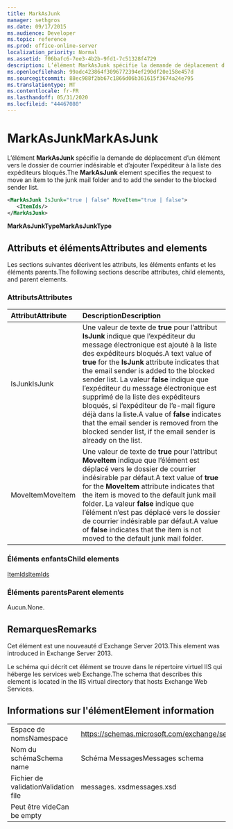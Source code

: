 ```yaml
---
title: MarkAsJunk
manager: sethgros
ms.date: 09/17/2015
ms.audience: Developer
ms.topic: reference
ms.prod: office-online-server
localization_priority: Normal
ms.assetid: f06bafc6-7ee3-4b2b-9fd1-7c51328f4729
description: L’élément MarkAsJunk spécifie la demande de déplacement d’un élément vers le dossier de courrier indésirable et d’ajouter l’expéditeur à la liste des expéditeurs bloqués.
ms.openlocfilehash: 99adc423864f3096772394ef290df20e158e457d
ms.sourcegitcommit: 88ec988f2bb67c1866d06b361615f3674a24e795
ms.translationtype: MT
ms.contentlocale: fr-FR
ms.lasthandoff: 05/31/2020
ms.locfileid: "44467080"
---
```

# <a name="markasjunk"></a><span data-ttu-id="30dd0-103">MarkAsJunk</span><span class="sxs-lookup"><span data-stu-id="30dd0-103">MarkAsJunk</span></span>

<span data-ttu-id="30dd0-104">L’élément **MarkAsJunk** spécifie la demande de déplacement d’un élément vers le dossier de courrier indésirable et d’ajouter l’expéditeur à la liste des expéditeurs bloqués.</span><span class="sxs-lookup"><span data-stu-id="30dd0-104">The **MarkAsJunk** element specifies the request to move an item to the junk mail folder and to add the sender to the blocked sender list.</span></span> 
  
```XML
<MarkAsJunk IsJunk="true | false" MoveItem="true | false">
   <ItemIds/>
</MarkAsJunk>
```

 <span data-ttu-id="30dd0-105">**MarkAsJunkType**</span><span class="sxs-lookup"><span data-stu-id="30dd0-105">**MarkAsJunkType**</span></span>
## <a name="attributes-and-elements"></a><span data-ttu-id="30dd0-106">Attributs et éléments</span><span class="sxs-lookup"><span data-stu-id="30dd0-106">Attributes and elements</span></span>

<span data-ttu-id="30dd0-107">Les sections suivantes décrivent les attributs, les éléments enfants et les éléments parents.</span><span class="sxs-lookup"><span data-stu-id="30dd0-107">The following sections describe attributes, child elements, and parent elements.</span></span>
  
### <a name="attributes"></a><span data-ttu-id="30dd0-108">Attributs</span><span class="sxs-lookup"><span data-stu-id="30dd0-108">Attributes</span></span>

|<span data-ttu-id="30dd0-109">**Attribut**</span><span class="sxs-lookup"><span data-stu-id="30dd0-109">**Attribute**</span></span>|<span data-ttu-id="30dd0-110">**Description**</span><span class="sxs-lookup"><span data-stu-id="30dd0-110">**Description**</span></span>|
|:-----|:-----|
|<span data-ttu-id="30dd0-111">IsJunk</span><span class="sxs-lookup"><span data-stu-id="30dd0-111">IsJunk</span></span>  <br/> |<span data-ttu-id="30dd0-112">Une valeur de texte de **true** pour l’attribut **IsJunk** indique que l’expéditeur du message électronique est ajouté à la liste des expéditeurs bloqués.</span><span class="sxs-lookup"><span data-stu-id="30dd0-112">A text value of **true** for the **IsJunk** attribute indicates that the email sender is added to the blocked sender list.</span></span> <span data-ttu-id="30dd0-113">La valeur **false** indique que l’expéditeur du message électronique est supprimé de la liste des expéditeurs bloqués, si l’expéditeur de l’e-mail figure déjà dans la liste.</span><span class="sxs-lookup"><span data-stu-id="30dd0-113">A value of **false** indicates that the email sender is removed from the blocked sender list, if the email sender is already on the list.</span></span>  <br/> |
|<span data-ttu-id="30dd0-114">MoveItem</span><span class="sxs-lookup"><span data-stu-id="30dd0-114">MoveItem</span></span>  <br/> |<span data-ttu-id="30dd0-115">Une valeur de texte de **true** pour l’attribut **MoveItem** indique que l’élément est déplacé vers le dossier de courrier indésirable par défaut.</span><span class="sxs-lookup"><span data-stu-id="30dd0-115">A text value of **true** for the **MoveItem** attribute indicates that the item is moved to the default junk mail folder.</span></span> <span data-ttu-id="30dd0-116">La valeur **false** indique que l’élément n’est pas déplacé vers le dossier de courrier indésirable par défaut.</span><span class="sxs-lookup"><span data-stu-id="30dd0-116">A value of **false** indicates that the item is not moved to the default junk mail folder.</span></span>  <br/> |
   
### <a name="child-elements"></a><span data-ttu-id="30dd0-117">Éléments enfants</span><span class="sxs-lookup"><span data-stu-id="30dd0-117">Child elements</span></span>

[<span data-ttu-id="30dd0-118">ItemIds</span><span class="sxs-lookup"><span data-stu-id="30dd0-118">ItemIds</span></span>](itemids.md)
  
### <a name="parent-elements"></a><span data-ttu-id="30dd0-119">Éléments parents</span><span class="sxs-lookup"><span data-stu-id="30dd0-119">Parent elements</span></span>

<span data-ttu-id="30dd0-120">Aucun.</span><span class="sxs-lookup"><span data-stu-id="30dd0-120">None.</span></span>
  
## <a name="remarks"></a><span data-ttu-id="30dd0-121">Remarques</span><span class="sxs-lookup"><span data-stu-id="30dd0-121">Remarks</span></span>

<span data-ttu-id="30dd0-122">Cet élément est une nouveauté d'Exchange Server 2013.</span><span class="sxs-lookup"><span data-stu-id="30dd0-122">This element was introduced in Exchange Server 2013.</span></span>
  
<span data-ttu-id="30dd0-123">Le schéma qui décrit cet élément se trouve dans le répertoire virtuel IIS qui héberge les services web Exchange.</span><span class="sxs-lookup"><span data-stu-id="30dd0-123">The schema that describes this element is located in the IIS virtual directory that hosts Exchange Web Services.</span></span>
  
## <a name="element-information"></a><span data-ttu-id="30dd0-124">Informations sur l'élément</span><span class="sxs-lookup"><span data-stu-id="30dd0-124">Element information</span></span>

|||
|:-----|:-----|
|<span data-ttu-id="30dd0-125">Espace de noms</span><span class="sxs-lookup"><span data-stu-id="30dd0-125">Namespace</span></span>  <br/> |https://schemas.microsoft.com/exchange/services/2006/messages  <br/> |
|<span data-ttu-id="30dd0-126">Nom du schéma</span><span class="sxs-lookup"><span data-stu-id="30dd0-126">Schema name</span></span>  <br/> |<span data-ttu-id="30dd0-127">Schéma Messages</span><span class="sxs-lookup"><span data-stu-id="30dd0-127">Messages schema</span></span>  <br/> |
|<span data-ttu-id="30dd0-128">Fichier de validation</span><span class="sxs-lookup"><span data-stu-id="30dd0-128">Validation file</span></span>  <br/> |<span data-ttu-id="30dd0-129">messages. xsd</span><span class="sxs-lookup"><span data-stu-id="30dd0-129">messages.xsd</span></span>  <br/> |
|<span data-ttu-id="30dd0-130">Peut être vide</span><span class="sxs-lookup"><span data-stu-id="30dd0-130">Can be empty</span></span>  <br/> ||
   

